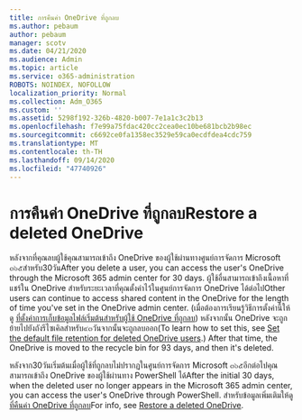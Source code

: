 ```yaml
---
title: การคืนค่า OneDrive ที่ถูกลบ
ms.author: pebaum
author: pebaum
manager: scotv
ms.date: 04/21/2020
ms.audience: Admin
ms.topic: article
ms.service: o365-administration
ROBOTS: NOINDEX, NOFOLLOW
localization_priority: Normal
ms.collection: Adm_O365
ms.custom: ''
ms.assetid: 5298f192-326b-4820-b007-7e1a1c3c2b13
ms.openlocfilehash: f7e99a75fdac420cc2cea0ec10be681bcb2b98ec
ms.sourcegitcommit: c6692ce0fa1358ec3529e59ca0ecdfdea4cdc759
ms.translationtype: MT
ms.contentlocale: th-TH
ms.lasthandoff: 09/14/2020
ms.locfileid: "47740926"
---
```

# <a name="restore-a-deleted-onedrive"></a><span data-ttu-id="5ea5d-102">การคืนค่า OneDrive ที่ถูกลบ</span><span class="sxs-lookup"><span data-stu-id="5ea5d-102">Restore a deleted OneDrive</span></span>

<span data-ttu-id="5ea5d-103">หลังจากที่คุณลบผู้ใช้คุณสามารถเข้าถึง OneDrive ของผู้ใช้ผ่านทางศูนย์การจัดการ Microsoft ๓๖๕สำหรับ30วัน</span><span class="sxs-lookup"><span data-stu-id="5ea5d-103">After you delete a user, you can access the user's OneDrive through the Microsoft 365 admin center for 30 days.</span></span> <span data-ttu-id="5ea5d-104">ผู้ใช้อื่นสามารถเข้าถึงเนื้อหาที่แชร์ใน OneDrive สำหรับระยะเวลาที่คุณตั้งค่าไว้ในศูนย์การจัดการ OneDrive ได้ต่อไป</span><span class="sxs-lookup"><span data-stu-id="5ea5d-104">Other users can continue to access shared content in the OneDrive for the length of time you've set in the OneDrive admin center.</span></span> <span data-ttu-id="5ea5d-105">(เมื่อต้องการเรียนรู้วิธีการตั้งค่านี้ให้ดู [ที่ตั้งค่าการเก็บข้อมูลไฟล์เริ่มต้นสำหรับผู้ใช้ OneDrive ที่ถูกลบ](https://go.microsoft.com/fwlink/?linkid=874267)) หลังจากนั้น OneDrive จะถูกย้ายไปยังถังรีไซเคิลสำหรับ๙๓วันจากนั้นจะถูกลบออก</span><span class="sxs-lookup"><span data-stu-id="5ea5d-105">(To learn how to set this, see [Set the default file retention for deleted OneDrive users](https://go.microsoft.com/fwlink/?linkid=874267).) After that time, the OneDrive is moved to the recycle bin for 93 days, and then it's deleted.</span></span>
  
<span data-ttu-id="5ea5d-106">หลังจาก30วันเริ่มต้นเมื่อผู้ใช้ที่ถูกลบไม่ปรากฏในศูนย์การจัดการ Microsoft ๓๖๕อีกต่อไปคุณสามารถเข้าถึง OneDrive ของผู้ใช้ผ่านทาง PowerShell ได้</span><span class="sxs-lookup"><span data-stu-id="5ea5d-106">After the initial 30 days, when the deleted user no longer appears in the Microsoft 365 admin center, you can access the user's OneDrive through PowerShell.</span></span> <span data-ttu-id="5ea5d-107">สำหรับข้อมูลเพิ่มเติมให้ดู[ที่คืนค่า OneDrive ที่ถูกลบ](https://go.microsoft.com/fwlink/?linkid=874269)</span><span class="sxs-lookup"><span data-stu-id="5ea5d-107">For info, see [Restore a deleted OneDrive](https://go.microsoft.com/fwlink/?linkid=874269).</span></span>
  

